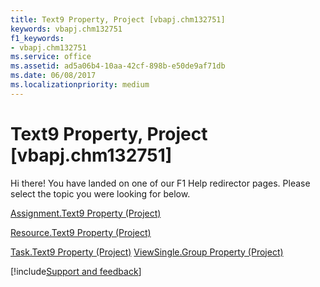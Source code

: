 ```yaml
---
title: Text9 Property, Project [vbapj.chm132751]
keywords: vbapj.chm132751
f1_keywords:
- vbapj.chm132751
ms.service: office
ms.assetid: ad5a06b4-10aa-42cf-898b-e50de9af71db
ms.date: 06/08/2017
ms.localizationpriority: medium
---
```



# Text9 Property, Project [vbapj.chm132751]

Hi there! You have landed on one of our F1 Help redirector pages. Please select the topic you were looking for below.

[Assignment.Text9 Property (Project)](https://msdn.microsoft.com/library/f1eb39f5-8403-fa1a-763e-aa3c429414a5%28Office.15%29.aspx)

[Resource.Text9 Property (Project)](https://msdn.microsoft.com/library/4b04f5c5-0364-5ab3-4a8a-c5cdc6e01e95%28Office.15%29.aspx)

[Task.Text9 Property (Project)](https://msdn.microsoft.com/library/b9b0f6d9-36e6-e074-d772-d3c5f324cc4b%28Office.15%29.aspx)
[ViewSingle.Group Property (Project)](https://msdn.microsoft.com/library/3dec1632-1b5b-4aed-e0a9-f660bd606ba2%28Office.15%29.aspx)

[!include[Support and feedback](~/includes/feedback-boilerplate.md)]